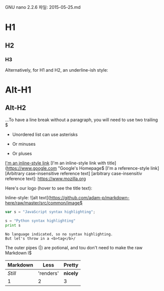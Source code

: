   GNU nano 2.2.6             파일: 2015-05-25.md

# H1
## H2
### H3

Alternatively, for H1 and H2, an underline-ish style:

Alt-H1
=====

Alt-H2
-----
 


...To have a line break without a paragraph, you will need to use two trailing $

* Unordered list can use asterisks
- Or minuses
+ Or pluses

[I'm an inline-style link](https://www.google.com)
[I'm an inline-style link with title](https://www.google.com "Google's Homepage$
[I'm a reference-style link][Arbitrary case-insensitive reference text]
[arbitrary case-insensitiv reference text]: https://www.mozilla.org

Here's our logo (hover to see the title text):

Inline-style:
![alt text](https://github.com/adam-p/markdown-here/raw/master/src/common/image$


```javascript
var s = "JavaScript syntax highlighting";

```

```python
s = "Python syntax highlighting"
print s
```

```
No language indicated, so no syntax highlighting.
But let's throw in a <b>tag</b>/
```

The outer pipes (|) are potional, and tou don't need to make the raw Markdown l$

Markdown | Less | Pretty
--- | --- | ---
*Still* | 'renders' | **nicely**
1 | 2 | 3
